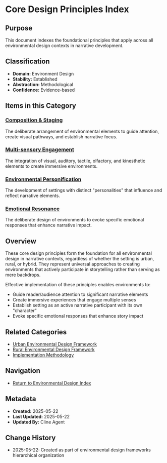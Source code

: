 # Core Design Principles Index

## Purpose
This document indexes the foundational principles that apply across all environmental design contexts in narrative development.

## Classification
- **Domain:** Environment Design
- **Stability:** Established
- **Abstraction:** Methodological
- **Confidence:** Evidence-based

## Items in this Category

### [Composition & Staging](composition_and_staging.md)
The deliberate arrangement of environmental elements to guide attention, create visual pathways, and establish narrative focus.

### [Multi-sensory Engagement](multi_sensory_engagement.md)
The integration of visual, auditory, tactile, olfactory, and kinesthetic elements to create immersive environments.

### [Environmental Personification](environmental_personification.md)
The development of settings with distinct "personalities" that influence and reflect narrative elements.

### [Emotional Resonance](emotional_resonance.md)
The deliberate design of environments to evoke specific emotional responses that enhance narrative impact.

## Overview

These core design principles form the foundation for all environmental design in narrative contexts, regardless of whether the setting is urban, rural, or hybrid. They represent universal approaches to creating environments that actively participate in storytelling rather than serving as mere backdrops.

Effective implementation of these principles enables environments to:
- Guide reader/audience attention to significant narrative elements
- Create immersive experiences that engage multiple senses
- Establish setting as an active narrative participant with its own "character"
- Evoke specific emotional responses that enhance story impact

## Related Categories
- [Urban Environmental Design Framework](../urban_frameworks/index.md)
- [Rural Environmental Design Framework](../rural_frameworks/index.md)
- [Implementation Methodology](../implementation/index.md)

## Navigation
- [Return to Environmental Design Index](../index.md)

## Metadata
- **Created:** 2025-05-22
- **Last Updated:** 2025-05-22
- **Updated By:** Cline Agent

## Change History
- 2025-05-22: Created as part of environmental design frameworks hierarchical organization
